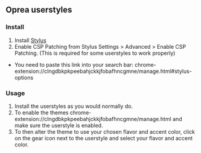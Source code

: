 ## Oprea userstyles

### Install

1. Install [Stylus](https://chrome.google.com/webstore/detail/stylus/clngdbkpkpeebahjckkjfobafhncgmne)
2. Enable CSP Patching from Stylus Settings > Advanced > Enable CSP Patching. (This is required for some userstyles to work properly)
  - You need to paste this link into your search bar: chrome-extension://clngdbkpkpeebahjckkjfobafhncgmne/manage.html#stylus-options

### Usage
1. Install the userstyles as you would normally do.
2. To enable the themes chrome-extension://clngdbkpkpeebahjckkjfobafhncgmne/manage.html and make sure the userstyle is enabled.
3. To then alter the theme to use your chosen flavor and accent color, click on the gear icon next to the userstyle and select your flavor and accent color.
